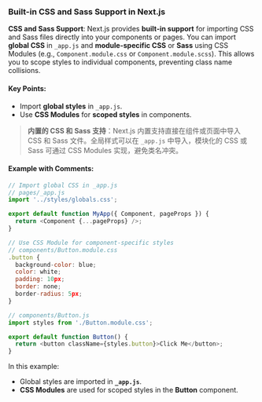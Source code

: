 ### Built-in CSS and Sass Support in Next.js

**CSS and Sass Support**: Next.js provides **built-in support** for importing CSS and Sass files directly into your components or pages. You can import **global CSS** in `_app.js` and **module-specific CSS** or **Sass** using CSS Modules (e.g., `Component.module.css` or `Component.module.scss`). This allows you to scope styles to individual components, preventing class name collisions.

#### Key Points:
- Import **global styles** in `_app.js`.
- Use **CSS Modules** for **scoped styles** in components.

> **内置的 CSS 和 Sass 支持**：Next.js 内置支持直接在组件或页面中导入 CSS 和 Sass 文件。全局样式可以在 `_app.js` 中导入，模块化的 CSS 或 Sass 可通过 CSS Modules 实现，避免类名冲突。

#### Example with Comments:

```js
// Import global CSS in _app.js
// pages/_app.js
import '../styles/globals.css';

export default function MyApp({ Component, pageProps }) {
  return <Component {...pageProps} />;
}

// Use CSS Module for component-specific styles
// components/Button.module.css
.button {
  background-color: blue;
  color: white;
  padding: 10px;
  border: none;
  border-radius: 5px;
}

// components/Button.js
import styles from './Button.module.css';

export default function Button() {
  return <button className={styles.button}>Click Me</button>;
}
```

In this example:
- Global styles are imported in **`_app.js`**.
- **CSS Modules** are used for scoped styles in the **Button** component.